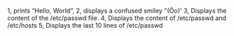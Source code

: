 1, prints “Hello, World”,
2, displays a confused smiley "(Ôo)'
3, Displays the content of the /etc/passwd file.
4, Displays the content of /etc/passwd and /etc/hosts
5, Displays the last 10 lines of /etc/passwd

